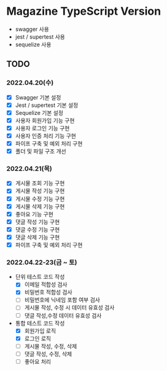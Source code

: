 # Magazine TypeScript Version

- swagger 사용
- jest / supertest 사용
- sequelize 사용

## TODO

### 2022.04.20(수)

- [x] Swagger 기본 설정
- [x] Jest / supertest 기본 설정
- [x] Sequelize 기본 설정
- [x] 사용자 회원가입 기능 구현
- [x] 사용자 로그인 기능 구현
- [x] 사용자 인증 처리 기능 구현
- [x] 파이프 구축 및 예외 처리 구현
- [x] 폴더 및 파일 구조 개선

### 2022.04.21(목)

- [x] 게시물 조회 기능 구현
- [x] 게시물 작성 기능 구현
- [x] 게시물 수정 기능 구현
- [x] 게시물 삭제 기능 구현
- [x] 좋아요 기능 구현
- [x] 댓글 작성 기능 구현
- [x] 댓글 수정 기능 구현
- [x] 댓글 삭제 기능 구현
- [x] 파이프 구축 및 예외 처리 구현

### 2022.04.22-23(금 ~ 토)

- 단위 테스트 코드 작성
  - [x] 이메일 적합성 검사
  - [x] 비밀번호 적합성 검사
  - [ ] 비밀번호에 닉네임 포함 여부 검사
  - [ ] 게시물 작성, 수정 시 데이터 유효성 검사
  - [ ] 댓글 작성,수정 데이터 유효성 검사
- 통합 테스트 코드 작성
  - [x] 회원가입 로직
  - [x] 로그인 로직
  - [ ] 게시물 작성, 수정, 삭제
  - [ ] 댓글 작성, 수정, 삭제
  - [ ] 좋아요 처리
